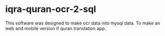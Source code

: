 # iqra-quran-ocr-2-sql
This software was designed to make ocr data into mysql data. To make an web and mobile version if quran translation app.

